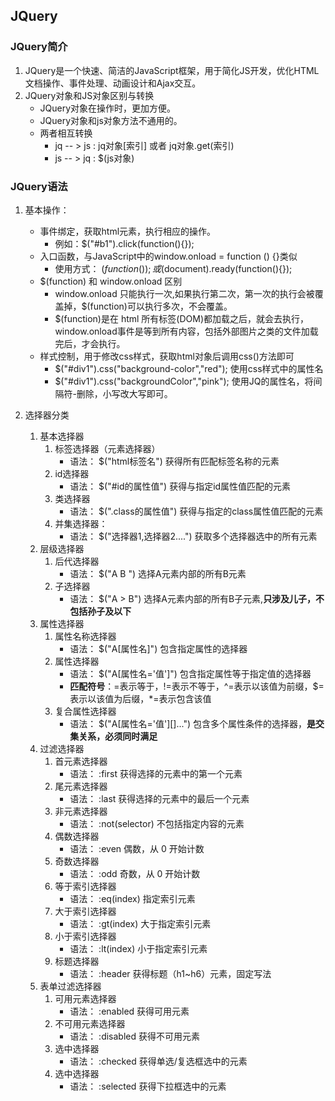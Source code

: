 ## JQuery

### JQuery简介
1. JQuery是一个快速、简洁的JavaScript框架，用于简化JS开发，优化HTML文档操作、事件处理、动画设计和Ajax交互。
2. JQuery对象和JS对象区别与转换
    + JQuery对象在操作时，更加方便。
    + JQuery对象和js对象方法不通用的。
    + 两者相互转换
       * jq -- > js : jq对象[索引] 或者 jq对象.get(索引)
       * js -- > jq : $(js对象)

### JQuery语法
1. 基本操作：
    + 事件绑定，获取html元素，执行相应的操作。
        + 例如：$("#b1").click(function(){});
    + 入口函数，与JavaScript中的window.onload = function () {}类似
        + 使用方式： $(function () {});或$(document).ready(function(){});
    + $(function)  和 window.onload 区别
        + window.onload 只能执行一次,如果执行第二次，第一次的执行会被覆盖掉，$(function)可以执行多次，不会覆盖。
        + $(function)是在 html 所有标签(DOM)都加载之后，就会去执行，window.onload事件是等到所有内容，包括外部图片之类的文件加载完后，才会执行。
    + 样式控制，用于修改css样式，获取html对象后调用css()方法即可
        + $("#div1").css("background-color","red"); 使用css样式中的属性名
        + $("#div1").css("backgroundColor","pink"); 使用JQ的属性名，将间隔符-删除，小写改大写即可。
        
2. 选择器分类
    1. 基本选择器
        1. 标签选择器（元素选择器）
            * 语法： $("html标签名") 获得所有匹配标签名称的元素
      	2. id选择器 
      		* 语法： $("#id的属性值") 获得与指定id属性值匹配的元素
      	3. 类选择器
      		* 语法： $(".class的属性值") 获得与指定的class属性值匹配的元素
      	4. 并集选择器：
      		* 语法： $("选择器1,选择器2....") 获取多个选择器选中的所有元素
    2. 层级选择器
      	1. 后代选择器
      		* 语法： $("A B ") 选择A元素内部的所有B元素		
      	2. 子选择器
      		* 语法： $("A > B") 选择A元素内部的所有B子元素,**只涉及儿子，不包括孙子及以下**
    3. 属性选择器
      	1. 属性名称选择器 
      		* 语法： $("A[属性名]") 包含指定属性的选择器
      	2. 属性选择器
      		* 语法： $("A[属性名='值']") 包含指定属性等于指定值的选择器
      		* **匹配符号**：=表示等于，!=表示不等于，^=表示以该值为前缀，$=表示以该值为后缀，*=表示包含该值
      	3. 复合属性选择器
         	* 语法： $("A[属性名='值'][]...") 包含多个属性条件的选择器，**是交集关系，必须同时满足**
    4. 过滤选择器
      	1. 首元素选择器 
      		* 语法： :first 获得选择的元素中的第一个元素
      	2. 尾元素选择器 
      		* 语法： :last 获得选择的元素中的最后一个元素
      	3. 非元素选择器
      		* 语法： :not(selector) 不包括指定内容的元素
      	4. 偶数选择器
      		* 语法： :even 偶数，从 0 开始计数
      	5. 奇数选择器
      		* 语法： :odd 奇数，从 0 开始计数
      	6. 等于索引选择器
      		* 语法： :eq(index) 指定索引元素
      	7. 大于索引选择器 
      		* 语法： :gt(index) 大于指定索引元素
      	8. 小于索引选择器 
      		* 语法： :lt(index) 小于指定索引元素
      	9. 标题选择器
      		* 语法： :header 获得标题（h1~h6）元素，固定写法
    5. 表单过滤选择器
      	1. 可用元素选择器 
      		* 语法： :enabled 获得可用元素
      	2. 不可用元素选择器 
      		* 语法： :disabled 获得不可用元素
      	3. 选中选择器 
      		* 语法： :checked 获得单选/复选框选中的元素
      	4. 选中选择器 
      		* 语法： :selected 获得下拉框选中的元素